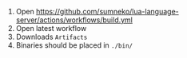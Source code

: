1. Open https://github.com/sumneko/lua-language-server/actions/workflows/build.yml
2. Open latest workflow
3. Downloads `Artifacts`
4. Binaries should be placed in `./bin/`